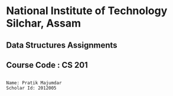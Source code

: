 # National Institute of Technology Silchar, Assam

## Data Structures Assignments

## Course Code : CS 201

##

    Name: Pratik Majumdar
    Scholar Id: 2012005
